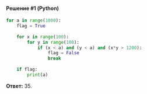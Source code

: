 #### Решение #1 (Python)
```python
for a in range(1000):
	flag = True
	
	for x in range(100):
		for y in range(100):
			if (x < a) and (y < a) and (x*y > 1200):
				flag = False
				break
	
	if flag:
		print(a)
```
**Ответ:** 35.
